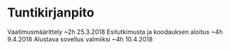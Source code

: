 # Tuntikirjanpito

Vaatimusmäärittely ~2h 25.3.2018
Esitutkimusta ja koodauksen aloitus ~4h 9.4.2018
Alustava sovellus valmiiksi ~4h 10.4.2018

